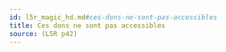 ```yaml
---
id: l5r_magic_hd.md#ces-dons-ne-sont-pas-accessibles
title: Ces dons ne sont pas accessibles
source: (L5R p42)
---
```


